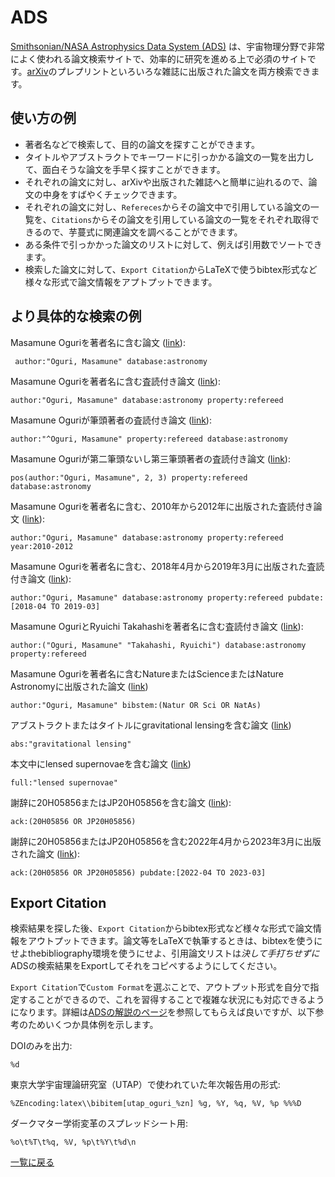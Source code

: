 # ADS

[Smithsonian/NASA Astrophysics Data System (ADS)](https://ui.adsabs.harvard.edu) は、宇宙物理分野で非常によく使われる論文検索サイトで、効率的に研究を進める上で必須のサイトです。[arXiv](arxiv.md)のプレプリントといろいろな雑誌に出版された論文を両方検索できます。

## 使い方の例
* 著者名などで検索して、目的の論文を探すことができます。
* タイトルやアブストラクトでキーワードに引っかかる論文の一覧を出力して、面白そうな論文を手早く探すことができます。
* それぞれの論文に対し、arXivや出版された雑誌へと簡単に辿れるので、論文の中身をすばやくチェックできます。
* それぞれの論文に対し、`Refereces`からその論文中で引用している論文の一覧を、`Citations`からその論文を引用している論文の一覧をそれぞれ取得できるので、芋蔓式に関連論文を調べることができます。
* ある条件で引っかかった論文のリストに対して、例えば引用数でソートできます。
* 検索した論文に対して、`Export Citation`からLaTeXで使うbibtex形式など様々な形式で論文情報をアプトプットできます。

## より具体的な検索の例

Masamune Oguriを著者名に含む論文 ([link](https://ui.adsabs.harvard.edu/search/q=author%3A%22Oguri%2C%20Masamune%22%20database%3Aastronomy&sort=date%20desc%2C%20bibcode%20desc&p_=0)):
```
 author:"Oguri, Masamune" database:astronomy
 ```

Masamune Oguriを著者名に含む査読付き論文 ([link](https://ui.adsabs.harvard.edu/search/q=author%3A%22Oguri%2C%20Masamune%22%20database%3Aastronomy%20property%3Arefereed&sort=date%20desc%2C%20bibcode%20desc&p_=0)):
 ```
 author:"Oguri, Masamune" database:astronomy property:refereed 
```

Masamune Oguriが筆頭著者の査読付き論文 ([link](https://ui.adsabs.harvard.edu/search/q=author%3A%22%5EOguri%2C%20Masamune%22%20property%3Arefereed%20database%3Aastronomy&sort=date%20desc%2C%20bibcode%20desc&p_=0)):
```
author:"^Oguri, Masamune" property:refereed database:astronomy
```

Masamune Oguriが第二筆頭ないし第三筆頭著者の査読付き論文 ([link](https://ui.adsabs.harvard.edu/search/q=pos(author%3A%22Oguri%2C%20Masamune%22%2C%202%2C%203)%20property%3Arefereed%20database%3Aastronomy&sort=date%20desc%2C%20bibcode%20desc&p_=0)):
```
pos(author:"Oguri, Masamune", 2, 3) property:refereed database:astronomy
```

Masamune Oguriを著者名に含む、2010年から2012年に出版された査読付き論文 ([link](https://ui.adsabs.harvard.edu/search/q=author%3A%22Oguri%2C%20Masamune%22%20database%3Aastronomy%20property%3Arefereed%20year%3A2010-2012&sort=date%20desc%2C%20bibcode%20desc&p_=0)):
```
author:"Oguri, Masamune" database:astronomy property:refereed year:2010-2012
```

Masamune Oguriを著者名に含む、2018年4月から2019年3月に出版された査読付き論文 ([link](https://ui.adsabs.harvard.edu/search/q=author%3A%22Oguri%2C%20Masamune%22%20database%3Aastronomy%20property%3Arefereed%20pubdate%3A%5B2018-04%20TO%202019-03%5D%20&sort=date%20desc%2C%20bibcode%20desc&p_=0)):
```
author:"Oguri, Masamune" database:astronomy property:refereed pubdate:[2018-04 TO 2019-03] 
```

Masamune OguriとRyuichi Takahashiを著者名に含む査読付き論文 ([link](https://ui.adsabs.harvard.edu/search/q=author%3A(%22Oguri%2C%20Masamune%22%20%22Takahashi%2C%20Ryuichi%22)%20database%3Aastronomy%20property%3Arefereed%20&sort=date%20desc%2C%20bibcode%20desc&p_=0)):
```
author:("Oguri, Masamune" "Takahashi, Ryuichi") database:astronomy property:refereed 
```

Masamune Oguriを著者名に含むNatureまたはScienceまたはNature Astronomyに出版された論文 ([link](https://ui.adsabs.harvard.edu/search/q=author%3A%22Oguri%2C%20Masamune%22%20bibstem%3A(Natur%20OR%20Sci%20OR%20NatAs)&sort=date%20desc%2C%20bibcode%20desc&p_=0))
```
author:"Oguri, Masamune" bibstem:(Natur OR Sci OR NatAs)
```

アブストラクトまたはタイトルにgravitational lensingを含む論文 ([link](https://ui.adsabs.harvard.edu/search/fq=%7B!type%3Daqp%20v%3D%24fq_database%7D&fq_database=(database%3Aastronomy%20OR%20database%3Aphysics)&p_=0&q=%20abs%3A%22gravitational%20lensing%22&sort=date%20desc%2C%20bibcode%20desc&p_=0))
```
abs:"gravitational lensing"
```

本文中にlensed supernovaeを含む論文 ([link](https://ui.adsabs.harvard.edu/search/fq=%7B!type%3Daqp%20v%3D%24fq_database%7D&fq_database=(database%3Aastronomy%20OR%20database%3Aphysics)&p_=0&q=full%3A%22lensed%20supernovae%22&sort=date%20desc%2C%20bibcode%20desc&p_=0))
```
full:"lensed supernovae"
```

謝辞に20H05856またはJP20H05856を含む論文 ([link](https://ui.adsabs.harvard.edu/search/q=ack%3A(20H05856%20OR%20JP20H05856)&sort=date%20desc%2C%20bibcode%20desc&p_=0)):
```
ack:(20H05856 OR JP20H05856)
```

謝辞に20H05856またはJP20H05856を含む2022年4月から2023年3月に出版された論文 ([link](https://ui.adsabs.harvard.edu/search/q=ack%3A(20H05856%20OR%20JP20H05856)%20pubdate%3A%5B2022-04%20TO%202023-03%5D%20&sort=date%20desc%2C%20bibcode%20desc&p_=0)):
```
ack:(20H05856 OR JP20H05856) pubdate:[2022-04 TO 2023-03] 
```

## Export Citation

検索結果を探した後、`Export Citation`からbibtex形式など様々な形式で論文情報をアウトプットできます。論文等をLaTeXで執筆するときは、bibtexを使うにせよthebibliography環境を使うにせよ、引用論文リストは*決して手打ちせずに*ADSの検索結果をExportしてそれをコピペするようにしてください。

`Export Citation`で`Custom Format`を選ぶことで、アウトプット形式を自分で指定することができるので、これを習得することで複雑な状況にも対応できるようになります。詳細は[ADSの解説のページ](https://ui.adsabs.harvard.edu/help/actions/export)を参照してもらえば良いですが、以下参考のためいくつか具体例を示します。

DOIのみを出力:
```
%d
```

東京大学宇宙理論研究室（UTAP）で使われていた年次報告用の形式:
```
%ZEncoding:latex\\bibitem[utap_oguri_%zn] %g, %Y, %q, %V, %p %%%D
```

ダークマター学術変革のスプレッドシート用:
```
%o\t%T\t%q, %V, %p\t%Y\t%d\n
```

[一覧に戻る](README.md)

